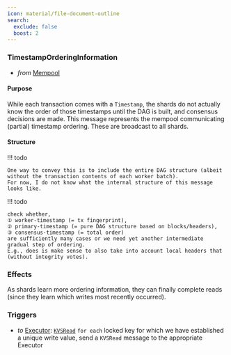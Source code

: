 ```yaml
---
icon: material/file-document-outline
search:
  exclude: false
  boost: 2
---
```


### TimestampOrderingInformation

* _from_ [Mempool](#Mempool)

#### Purpose

While each transaction comes with a `Timestamp`, the shards do not actually know the order of those timestamps until the DAG is built, and consensus decisions are made. This message represents the mempool communicating (partial) timestamp ordering. These are broadcast to all shards.

#### Structure

!!! todo

    One way to convey this is to include the entire DAG structure (albeit without the transaction contents of each worker batch).
    For now, I do not know what the internal structure of this message looks like.

!!! todo

    check whether,
    ① worker-timestamp (= tx fingerprint),
    ② primary-timestamp (= pure DAG structure based on blocks/headers),
    ③ consensus-timestamp (= total order)
    are sufficiently many cases or we need yet another intermediate gradual step of ordering.
    E.g., does is make sense to also take into account local headers that (without integrity votes).

### Effects

As shards learn more ordering information, they can finally complete reads (since they learn which writes most recently occurred).

### Triggers

- _to_ [Executor](../executor.md): [`KVSRead`](../executor/KVS-read.md)
  `for each` locked key for which we have established a unique write value,
  send a `KVSRead` message to the appropriate Executor
